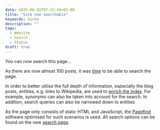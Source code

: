 ```yaml
---
date: 2025-06-01T07:22:44+02:00
title: "Site now searchable"
keywords: Suche
description: ""
tags:
  - Website
  - Search
  - Status
draft: true
---
```


You can now search this page...
<!--more-->

As there are now almost 100 posts, it was [time](/post/tag-pairs/) to be able to search the page.

In order to better utilise the full depth of information, especially the blog posts, entities, e.g. links to Wikipedia, are used to [enrich the index](/post/configure-pagefind). For example, synonyms can also be taken into account for the search. In addition, search queries can also be narrowed down to entities

As the page only consists of static HTML and JavaScript, the [Pagefind](https://pagefind.app/) software optimised for such scenarios is used. All search options can be found on the new [search page](/search/).

